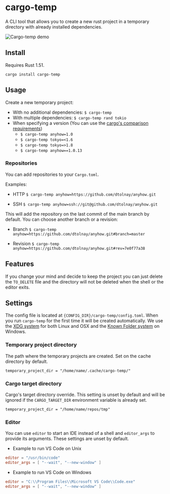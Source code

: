 # cargo-temp

A CLI tool that allows you to create a new rust project in a temporary directory
with already installed dependencies.

![Cargo-temp demo](t-rec.gif)

## Install

Requires Rust 1.51.

`cargo install cargo-temp`

## Usage

Create a new temporary project:

* With no additional dependencies:
    `$ cargo-temp`
* With multiple dependencies:
    `$ cargo-temp rand tokio`
* When specifying a version (You can use the 
  [cargo's comparison requirements][comparison])
    * `$ cargo-temp anyhow=1.0`
    * `$ cargo-temp tokyo=<1.6`
    * `$ cargo-temp tokyo=>1.8`
    * `$ cargo-temp anyhow==1.0.13`

### Repositories

You can add repositories to your `Cargo.toml`.

Examples:

* HTTP
    `$ cargo-temp anyhow=https://github.com/dtolnay/anyhow.git`

* SSH
    `$ cargo-temp anyhow=ssh://git@github.com/dtolnay/anyhow.git`

This will add the repository on the last commit of the main branch by default. 
You can choose another branch or a revision:

* Branch
    `$ cargo-temp anyhow=https://github.com/dtolnay/anyhow.git#branch=master`

* Revision
    `$ cargo-temp anyhow=https://github.com/dtolnay/anyhow.git#rev=7e0f77a38`

## Features

If you change your mind and decide to keep the project you can just delete the
`TO_DELETE` file and the directory will not be deleted when the shell or the
editor exits.

## Settings

The config file is located at `{CONFIG_DIR}/cargo-temp/config.toml`.
When you run `cargo-temp` for the first time it will be created automatically.
We use the [XDG system][xdg] for both Linux and OSX
and the [Known Folder system][knownfolder] on Windows.

### Temporary project directory

The path where the temporary projects are created.
Set on the cache directory by default.

`temporary_project_dir = "/home/name/.cache/cargo-temp/"`

### Cargo target directory

Cargo's target directory override.
This setting is unset by default and will be ignored if the `CARGO_TARGET_DIR`
environment variable is already set.

`temporary_project_dir = "/home/name/repos/tmp"`

### Editor

You can use `editor` to start an IDE instead of a shell
and `editor_args` to provide its arguments. These settings are unset by default.

* Example to run VS Code on Unix
```toml
editor = "/usr/bin/code"
editor_args = [ "--wait", "--new-window" ]
```

* Example to run VS Code on Windows
```toml
editor = "C:\\Program Files\\Microsoft VS Code\\Code.exe"
editor_args = [ "--wait", "--new-window" ]
```

[comparison]: https://doc.rust-lang.org/cargo/reference/specifying-dependencies.html#comparison-requirements
[xdg]: https://docs.rs/xdg/2.2.0/xdg/
[knownfolder]: https://docs.rs/dirs-2/3.0.1/dirs_2/
